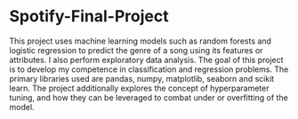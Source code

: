 # Spotify-Final-Project



This project uses machine learning models such as random forests and logistic regression to predict the genre of a song using its features or attributes. I also perform exploratory data analysis. The goal of this project is to develop my competence in classification and regression problems. The primary libraries used are pandas, numpy, matplotlib, seaborn and scikit learn. The project additionally explores the concept of hyperparameter tuning, and how they can be leveraged to combat under or overfitting of the model.


